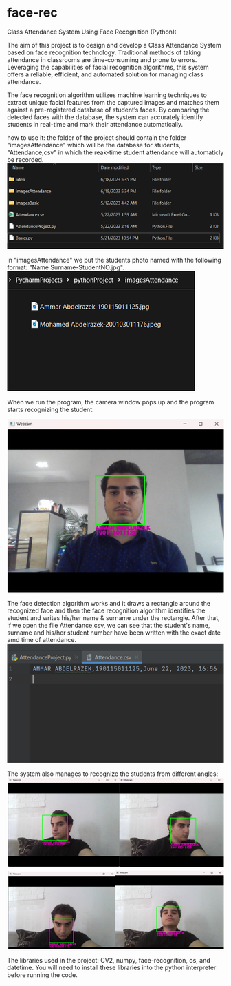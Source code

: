 # face-rec
Class Attendance System Using Face Recognition (Python):

The aim of this project is to design and develop a Class Attendance System based on face recognition technology. Traditional methods of taking attendance in classrooms are time-consuming and prone to errors. Leveraging the capabilities of facial recognition algorithms, this system offers a reliable, efficient, and automated solution for managing class attendance.

The face recognition algorithm utilizes machine learning techniques to extract unique facial features from the captured images and matches them against a pre-registered database of student’s faces. By comparing the detected faces with the database, the system can accurately identify students in real-time and mark their attendance automatically.

how to use it:
the folder of the projcet should contain the folder "imagesAttendance" which will be the database for students, "Attendance,csv" in which the reak-time student attendance will automaticly be recorded.
![Diagram](imgs/folder.png)

in "imagesAttendance" we put the students photo named with the following format: "Name Surname-StudentNO.jpg".
![Diagram](imgs/data.png)

When we run the program, the camera window pops up and the program starts recognizing the student:

![Diagram](imgs/detect.png)

The face detection algorithm works and it draws a rectangle around the recognized face and then the face recognition algorithm identifies the student and writes his/her name & surname under the rectangle.
After that, if we open the file Attendance.csv, we can see that the student's name, surname and his/her student number have been written with the exact date amd time of attendance.
![Diagram](imgs/record.png)

The system also manages to recognize the students from different angles:
![Diagram](imgs/angles.png)


The libraries used in the project: CV2, numpy, face-recognition, os, and datetime.
You will need to install these libraries into the python interpreter before running the code. 
